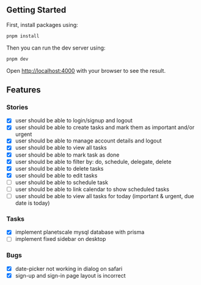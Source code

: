 ## Getting Started

First, install packages using:

```bash
pnpm install
```

Then you can run the dev server using:

```bash
pnpm dev
```

Open [http://localhost:4000](http://localhost:4000) with your browser to see the result.

## Features

### Stories

- [x] user should be able to login/signup and logout
- [x] user should be able to create tasks and mark them as important and/or urgent
- [x] user should be able to manage account details and logout
- [x] user should be able to view all tasks
- [x] user should be able to mark task as done
- [x] user should be able to filter by: do, schedule, delegate, delete
- [x] user should be able to delete tasks
- [x] user should be able to edit tasks
- [ ] user should be able to schedule task
- [ ] user should be able to link calendar to show scheduled tasks
- [ ] user should be able to view all tasks for today (important & urgent, due date is today)

### Tasks

- [x] implement planetscale mysql database with prisma
- [ ] implement fixed sidebar on desktop

### Bugs

- [x] date-picker not working in dialog on safari
- [x] sign-up and sign-in page layout is incorrect
